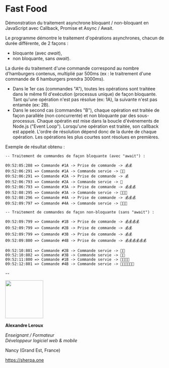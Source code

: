 # Fast Food

Démonstration du traitement asynchrone bloquant / non-bloquant en JavaScript avec Callback, Promise et Async / Await.

Le programme démontre le traitement d'opérations asynchrones, chacun de durée différente, de 2 façons : 
- bloquante (avec _await_),
- non bloquante, sans _await_).

La durée du traitement d'une commande correspond au nombre d'hamburgers contenus, multiplié par 500ms (ex : le traitrement d'une commande de 6 hamburgers prendra 3000ms).

- Dans le 1er cas (commandes "A"), toutes les opérations sont traitéee dans le même fil d'exécution (processus unique) de façon bloquante. Tant qu'une opération n'est pas résolue (ex: 1A), la suivante n'est pas entamée (ex: 2B).
- Dans le second cas (commandes "B"), chaque opération est traitée de façon parallèle (non concurrente) et non bloquante par des sous-processus. Chaque opératin est mise dans la boucle d'événements de Node.js ("Event Loop"). Lorsqu'une opération est traitée, son callback est appelé. L'ordre de résolution dépend donc de la durée de chaque opération. Les opérations les plus courtes sont résolues en premières.

Exemple de résultat obtenu :
```
-- Traitement de commandes de façon bloquante (avec "await") :

09:52:05:288 => Commande #1A -> Prise de commande -> 💰💰
09:52:06:291 => Commande #1A -> Commande servie -> 🍔🍔
09:52:06:291 => Commande #2A -> Prise de commande -> 💰
09:52:06:793 => Commande #2A -> Commande servie -> 🍔
09:52:06:793 => Commande #3A -> Prise de commande -> 💰💰💰
09:52:08:295 => Commande #3A -> Commande servie -> 🍔🍔🍔
09:52:08:296 => Commande #4A -> Prise de commande -> 💰💰💰
09:52:09:797 => Commande #4A -> Commande servie -> 🍔🍔🍔

-- Traitement de commandes de façon non-bloquante (sans "await") :

09:52:09:799 => Commande #1B -> Prise de commande -> 💰💰💰💰
09:52:09:799 => Commande #2B -> Prise de commande -> 💰💰
09:52:09:799 => Commande #3B -> Prise de commande -> 💰💰
09:52:09:800 => Commande #4B -> Prise de commande -> 💰💰💰💰💰💰

09:52:10:801 => Commande #2B -> Commande servie -> 🍔🍔
09:52:10:802 => Commande #3B -> Commande servie -> 🍔🍔
09:52:11:800 => Commande #1B -> Commande servie -> 🍔🍔🍔🍔
09:52:12:801 => Commande #4B -> Commande servie -> 🍔🍔🍔🍔🍔🍔
```
--

<img src="https://sherpa.one/images/sherpa-logotype.png" width="120px">

__Alexandre Leroux__

_Enseignant / Formateur_<br>
_Développeur logiciel web & mobile_

Nancy (Grand Est, France)

https://sherpa.one
